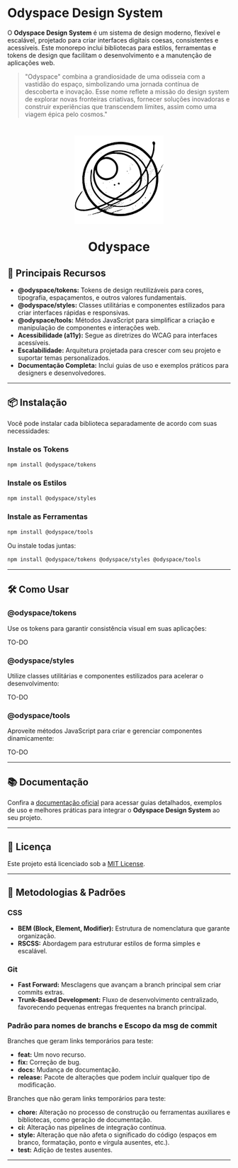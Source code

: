 # Odyspace Design System

O **Odyspace Design System** é um sistema de design moderno, flexível e escalável, projetado para criar interfaces digitais coesas, consistentes e acessíveis. Este monorepo inclui bibliotecas para estilos, ferramentas e tokens de design que facilitam o desenvolvimento e a manutenção de aplicações web.

> "Odyspace" combina a grandiosidade de uma odisseia com a vastidão do espaço, simbolizando uma jornada contínua de descoberta e inovação. Esse nome reflete a missão do design system de explorar novas fronteiras criativas, fornecer soluções inovadoras e construir experiências que transcendem limites, assim como uma viagem épica pelo cosmos."

<h1 align="center">
  <img height="200" src="./odyspace.svg" />
  <p align="center">Odyspace</p>
</h1>

## 🚀 **Principais Recursos**

- **@odyspace/tokens:** Tokens de design reutilizáveis para cores, tipografia, espaçamentos, e outros valores fundamentais.
- **@odyspace/styles:** Classes utilitárias e componentes estilizados para criar interfaces rápidas e responsivas.
- **@odyspace/tools:** Métodos JavaScript para simplificar a criação e manipulação de componentes e interações web.
- **Acessibilidade (a11y):** Segue as diretrizes do WCAG para interfaces acessíveis.
- **Escalabilidade:** Arquitetura projetada para crescer com seu projeto e suportar temas personalizados.
- **Documentação Completa:** Inclui guias de uso e exemplos práticos para designers e desenvolvedores.

---

## 📦 **Instalação**

Você pode instalar cada biblioteca separadamente de acordo com suas necessidades:

### Instale os Tokens
```bash
npm install @odyspace/tokens
```

### Instale os Estilos
```bash
npm install @odyspace/styles
```

### Instale as Ferramentas
```bash
npm install @odyspace/tools
```

Ou instale todas juntas:
```bash
npm install @odyspace/tokens @odyspace/styles @odyspace/tools
```

---

## 🛠️ **Como Usar**

### **@odyspace/tokens**
Use os tokens para garantir consistência visual em suas aplicações:

TO-DO

### **@odyspace/styles**
Utilize classes utilitárias e componentes estilizados para acelerar o desenvolvimento:

TO-DO

### **@odyspace/tools**
Aproveite métodos JavaScript para criar e gerenciar componentes dinamicamente:

TO-DO

---

## 📚 **Documentação**

Confira a [documentação oficial]() para acessar guias detalhados, exemplos de uso e melhores práticas para integrar o **Odyspace Design System** ao seu projeto.

---

## 📝 **Licença**

Este projeto está licenciado sob a [MIT License](LICENSE).

---

## 📓 **Metodologias & Padrões**

### **CSS**
- **BEM (Block, Element, Modifier):** Estrutura de nomenclatura que garante organização.
- **RSCSS:** Abordagem para estruturar estilos de forma simples e escalável.

### **Git**
- **Fast Forward:** Mesclagens que avançam a branch principal sem criar commits extras.
- **Trunk-Based Development:** Fluxo de desenvolvimento centralizado, favorecendo pequenas entregas frequentes na branch principal.


### **Padrão para nomes de branchs e Escopo da msg de commit**

Branches que geram links temporários para teste:

- **feat:** Um novo recurso.
- **fix:** Correção de bug.
- **docs:** Mudança de documentação.
- **release:** Pacote de alterações que podem incluir qualquer tipo de modificação.

Branches que não geram links temporários para teste:

- **chore:** Alteração no processo de construção ou ferramentas auxiliares e bibliotecas, como geração de documentação.
- **ci:** Alteração nas pipelines de integração contínua.
- **style:** Alteração que não afeta o significado do código (espaços em branco, formatação, ponto e vírgula ausentes, etc.).
- **test:** Adição de testes ausentes.

---
